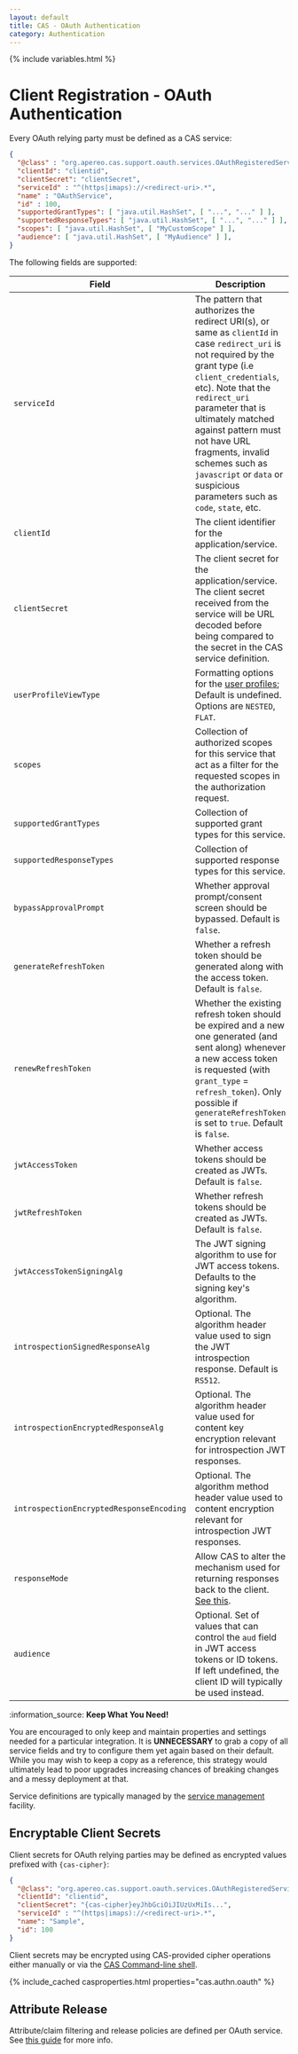 ```yaml
---
layout: default
title: CAS - OAuth Authentication
category: Authentication
---
```

{% include variables.html %}


# Client Registration - OAuth Authentication

Every OAuth relying party must be defined as a CAS service:

```json
{
  "@class" : "org.apereo.cas.support.oauth.services.OAuthRegisteredService",
  "clientId": "clientid",
  "clientSecret": "clientSecret",
  "serviceId" : "^(https|imaps)://<redirect-uri>.*",
  "name" : "OAuthService",
  "id" : 100,
  "supportedGrantTypes": [ "java.util.HashSet", [ "...", "..." ] ],
  "supportedResponseTypes": [ "java.util.HashSet", [ "...", "..." ] ],
  "scopes": [ "java.util.HashSet", [ "MyCustomScope" ] ],
  "audience": [ "java.util.HashSet", [ "MyAudience" ] ],
}
```

The following fields are supported:

| Field                                    | Description                                                                                                                                                                                                                                                                                                                                                                           |
|------------------------------------------|---------------------------------------------------------------------------------------------------------------------------------------------------------------------------------------------------------------------------------------------------------------------------------------------------------------------------------------------------------------------------------------|
| `serviceId`                              | The pattern that authorizes the redirect URI(s), or same as `clientId` in case `redirect_uri` is not required by the grant type (i.e `client_credentials`, etc). Note that the `redirect_uri` parameter that is ultimately matched against pattern must not have URL fragments, invalid schemes such as `javascript` or `data` or suspicious parameters such as `code`, `state`, etc. |
| `clientId`                               | The client identifier for the application/service.                                                                                                                                                                                                                                                                                                                                    |
| `clientSecret`                           | The client secret for the application/service. The client secret received from the service will be URL decoded before being compared to the secret in the CAS service definition.                                                                                                                                                                                                     |
| `userProfileViewType`                    | Formatting options for the [user profiles](OAuth-Authentication-UserProfiles.html); Default is undefined. Options are `NESTED`, `FLAT`.                                                                                                                                                                                                                                               |
| `scopes`                                 | Collection of authorized scopes for this service that act as a filter for the requested scopes in the authorization request.                                                                                                                                                                                                                                                          |
| `supportedGrantTypes`                    | Collection of supported grant types for this service.                                                                                                                                                                                                                                                                                                                                 |
| `supportedResponseTypes`                 | Collection of supported response types for this service.                                                                                                                                                                                                                                                                                                                              |
| `bypassApprovalPrompt`                   | Whether approval prompt/consent screen should be bypassed. Default is `false`.                                                                                                                                                                                                                                                                                                        |
| `generateRefreshToken`                   | Whether a refresh token should be generated along with the access token. Default is `false`.                                                                                                                                                                                                                                                                                          |
| `renewRefreshToken`                      | Whether the existing refresh token should be expired and a new one generated (and sent along) whenever a new access token is requested (with `grant_type` = `refresh_token`). Only possible if `generateRefreshToken` is set to `true`. Default is `false`.                                                                                                                           |
| `jwtAccessToken`                         | Whether access tokens should be created as JWTs. Default is `false`.                                                                                                                                                                                                                                                                                                                  |
| `jwtRefreshToken`                        | Whether refresh tokens should be created as JWTs. Default is `false`.                                                                                                                                                                                                                                                                                                                 |
| `jwtAccessTokenSigningAlg`               | The JWT signing algorithm to use for JWT access tokens. Defaults to the signing key's algorithm.                                                                                                                                                                                                                                                                                      |
| `introspectionSignedResponseAlg`         | Optional. The algorithm header value used to sign the JWT introspection response. Default is `RS512`.                                                                                                                                                                                                                                                                                 |
| `introspectionEncryptedResponseAlg`      | Optional. The algorithm header value used for content key encryption relevant for introspection JWT responses.                                                                                                                                                                                                                                                                        |
| `introspectionEncryptedResponseEncoding` | Optional. The algorithm method header value used to content encryption relevant for introspection JWT responses.                                                                                                                                                                                                                                                                      |
| `responseMode`                           | Allow CAS to alter the mechanism used for returning responses back to the client. [See this](OAuth-Authentication-Clients-ResponseMode.html).                                                                                                                                                                                                                                         |
| `audience`                               | Optional. Set of values that can control the `aud` field in JWT access tokens or ID tokens. If left undefined, the client ID will typically be used instead.                                                                                                                                                                                                                          |

<div class="alert alert-info">:information_source: <strong>Keep What You Need!</strong><p>You are encouraged to only keep and maintain 
properties and settings needed for a particular integration. It is <strong>UNNECESSARY</strong> to grab a copy of 
all service fields and try to configure them yet again based on their default. While you may wish to keep a copy as 
a reference, this strategy would ultimately lead to poor upgrades increasing chances of breaking changes and a messy deployment at that.</p></div>

Service definitions are typically managed by the [service management](../services/Service-Management.html) facility.

## Encryptable Client Secrets

Client secrets for OAuth relying parties may be defined as encrypted values prefixed with `{cas-cipher}`:

```json
{
  "@class": "org.apereo.cas.support.oauth.services.OAuthRegisteredService",
  "clientId": "clientid",
  "clientSecret": "{cas-cipher}eyJhbGciOiJIUzUxMiIs...",
  "serviceId" : "^(https|imaps)://<redirect-uri>.*",
  "name": "Sample",
  "id": 100
}
```

Client secrets may be encrypted using CAS-provided cipher operations 
either manually or via the [CAS Command-line shell](../installation/Configuring-Commandline-Shell.html).

{% include_cached casproperties.html properties="cas.authn.oauth" %}

## Attribute Release

Attribute/claim filtering and release policies are defined per OAuth service.
See [this guide](../integration/Attribute-Release-Policies.html) for more info.
